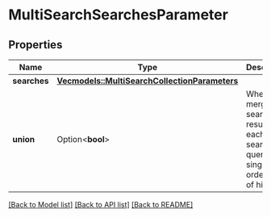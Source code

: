# MultiSearchSearchesParameter

## Properties

Name | Type | Description | Notes
------------ | ------------- | ------------- | -------------
**searches** | [**Vec<models::MultiSearchCollectionParameters>**](MultiSearchCollectionParameters.md) |  | 
**union** | Option<**bool**> | When true, merges the search results from each search query into a single ordered set of hits. | [optional]

[[Back to Model list]](../README.md#documentation-for-models) [[Back to API list]](../README.md#documentation-for-api-endpoints) [[Back to README]](../README.md)


